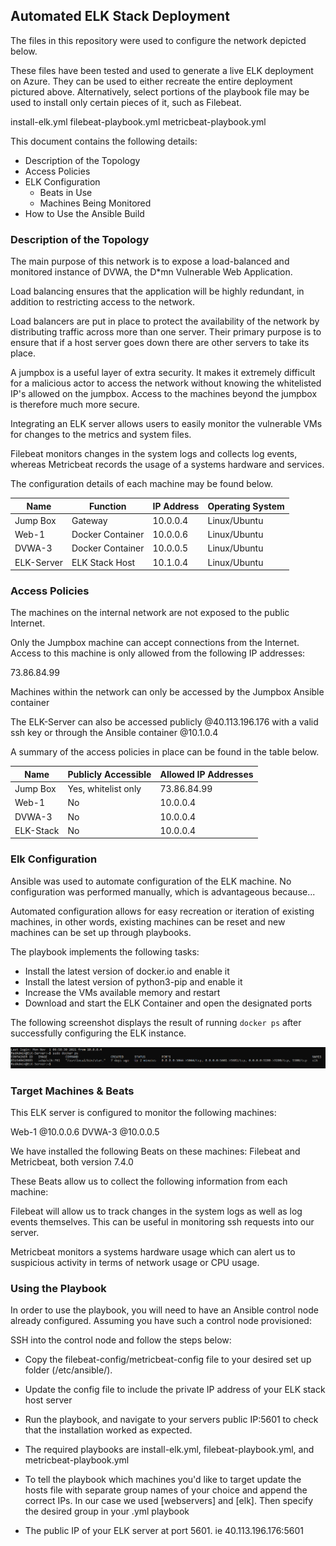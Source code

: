 ## Automated ELK Stack Deployment

The files in this repository were used to configure the network depicted below.



These files have been tested and used to generate a live ELK deployment on Azure. They can be used to either recreate the entire deployment pictured above. Alternatively, select portions of the playbook file may be used to install only certain pieces of it, such as Filebeat.

install-elk.yml
filebeat-playbook.yml
metricbeat-playbook.yml

This document contains the following details:
- Description of the Topology
- Access Policies
- ELK Configuration
  - Beats in Use
  - Machines Being Monitored
- How to Use the Ansible Build


### Description of the Topology

The main purpose of this network is to expose a load-balanced and monitored instance of DVWA, the D*mn Vulnerable Web Application.

Load balancing ensures that the application will be highly redundant, in addition to restricting access to the network.

Load balancers are put in place to protect the availability of the network by distributing traffic across more than one server. Their primary purpose is to ensure that if a host server goes down there are other servers to take its place. 

A jumpbox is a useful layer of extra security. It makes it extremely difficult for a malicious actor to access the network without knowing the whitelisted IP's allowed on the jumpbox. Access to the machines beyond the jumpbox is therefore much more secure.

Integrating an ELK server allows users to easily monitor the vulnerable VMs for changes to the metrics and system files.

Filebeat monitors changes in the system logs and collects log events, whereas Metricbeat records the usage of a systems hardware and services.

The configuration details of each machine may be found below.

| Name       | Function         | IP Address | Operating System 
|------------|------------------|------------|------------------
| Jump Box   | Gateway          | 10.0.0.4   | Linux/Ubuntu     
| Web-1      | Docker Container | 10.0.0.6   | Linux/Ubuntu     
| DVWA-3     | Docker Container | 10.0.0.5   | Linux/Ubuntu     
| ELK-Server | ELK Stack Host   | 10.1.0.4   | Linux/Ubuntu     

### Access Policies

The machines on the internal network are not exposed to the public Internet. 

Only the Jumpbox machine can accept connections from the Internet. Access to this machine is only allowed from the following IP addresses:

73.86.84.99

Machines within the network can only be accessed by the Jumpbox Ansible container

The ELK-Server can also be accessed publicly @40.113.196.176 with a valid ssh key or through the Ansible container @10.1.0.4

A summary of the access policies in place can be found in the table below.

| Name      | Publicly Accessible | Allowed IP Addresses |
|-----------|---------------------|----------------------|
| Jump Box  | Yes, whitelist only | 73.86.84.99          |
| Web-1     | No                  | 10.0.0.4             |
| DVWA-3    | No                  | 10.0.0.4             |
| ELK-Stack | No                  | 10.0.0.4             |

### Elk Configuration

Ansible was used to automate configuration of the ELK machine. No configuration was performed manually, which is advantageous because...

Automated configuration allows for easy recreation or iteration of existing machines, in other words, existing machines can be reset and new machines can be set up through playbooks.

The playbook implements the following tasks:
- Install the latest version of docker.io and enable it
- Install the latest version of python3-pip and enable it
- Increase the VMs available memory and restart
- Download and start the ELK Container and open the designated
  ports

The following screenshot displays the result of running `docker ps` after successfully configuring the ELK instance.

![](Images/docker_ps_output.png)

### Target Machines & Beats
This ELK server is configured to monitor the following machines:

Web-1 @10.0.0.6
DVWA-3 @10.0.0.5

We have installed the following Beats on these machines:
Filebeat and Metricbeat, both version 7.4.0

These Beats allow us to collect the following information from each machine:

Filebeat will allow us to track changes in the system logs as well as log events themselves. This can be useful in monitoring ssh requests into our server.

Metricbeat monitors a systems hardware usage which can alert us to suspicious activity in terms of network usage or CPU usage.

### Using the Playbook
In order to use the playbook, you will need to have an Ansible control node already configured. Assuming you have such a control node provisioned: 

SSH into the control node and follow the steps below:
- Copy the filebeat-config/metricbeat-config file to your
  desired set up folder (/etc/ansible/).
- Update the config file to include the private IP address of
  your ELK stack host server 
- Run the playbook, and navigate to your servers public IP:5601
  to check that the installation worked as expected.

- The required playbooks are install-elk.yml, filebeat-playbook.yml, and metricbeat-playbook.yml
- To tell the playbook which machines you'd like to target update the hosts file with separate group names of your choice and append the correct IPs. In our case we used [webservers] and [elk]. Then specify the desired group in your .yml playbook
- The public IP of your ELK server at port 5601. ie 40.113.196.176:5601
